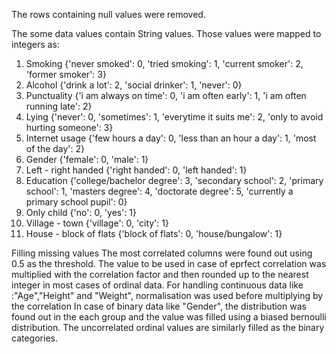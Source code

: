 The rows containing null values were removed.

The some data values contain String values. Those values were mapped to integers as:
1. Smoking {'never smoked': 0, 'tried smoking': 1, 'current smoker': 2, 'former smoker': 3}
2. Alcohol {'drink a lot': 2, 'social drinker': 1, 'never': 0}
3. Punctuality {'i am always on time': 0, 'i am often early': 1, 'i am often running late': 2}
4. Lying {'never': 0, 'sometimes': 1, 'everytime it suits me': 2, 'only to avoid hurting someone': 3}
5. Internet usage {'few hours a day': 0, 'less than an hour a day': 1, 'most of the day': 2}
6. Gender {'female': 0, 'male': 1}
7. Left - right handed {'right handed': 0, 'left handed': 1}
8. Education {'college/bachelor degree': 3, 'secondary school': 2, 'primary school': 1, 'masters degree': 4, 'doctorate degree': 5, 'currently a primary school pupil': 0}
9. Only child {'no': 0, 'yes': 1}
10. Village - town {'village': 0, 'city': 1}
11. House - block of flats {'block of flats': 0, 'house/bungalow': 1}

Filling missing values
The most correlated columns were found out using 0.5 as the threshold. The value to be used in case of eprfect correlation was multiplied with the correlation factor and then rounded up to the nearest integer in most cases of ordinal data.
For handling continuous data like :"Age","Height" and "Weight", normalisation was used before multiplying by the correlation
In case of binary data like "Gender", the distribution was found out in the each group and the value was filled using a biased bernoulli distribution.
The uncorrelated ordinal values are similarly filled as the binary categories.
